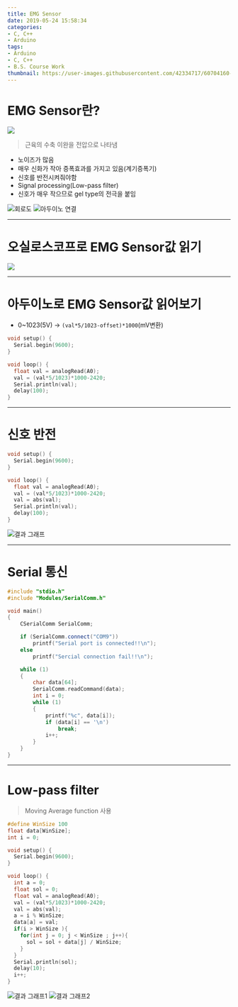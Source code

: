 ```yaml
---
title: EMG Sensor
date: 2019-05-24 15:58:34
categories:
- C, C++
- Arduino
tags:
- Arduino
- C, C++
- B.S. Course Work
thumbnail: https://user-images.githubusercontent.com/42334717/60704160-9d752680-9f3e-11e9-93f4-e4e0c814231f.png
---
```

# EMG Sensor란?

![](https://user-images.githubusercontent.com/42334717/60704160-9d752680-9f3e-11e9-93f4-e4e0c814231f.png)

> 근육의 수축 이완을 전압으로 나타냄
+ 노이즈가 많음
+ 매우 신화가 작아 증폭효과를 가지고 있음(계기증폭기)
+ 신호를 반전시켜줘야함
+ Signal processing(Low-pass filter)
+ 신호가 매우 작으므로 gel type의 전극을 붙임

<!-- more -->

![회로도](https://user-images.githubusercontent.com/42334717/60704263-e6c57600-9f3e-11e9-8e1b-879d0c54b7ef.png)
![아두이노 연결](https://user-images.githubusercontent.com/42334717/60788153-fd660a00-a196-11e9-87b6-2323ab253da5.png)
***
# 오실로스코프로 EMG Sensor값 읽기

![](https://user-images.githubusercontent.com/42334717/60788154-fdfea080-a196-11e9-94b5-0e8b54273098.jpeg)
***
# 아두이노로 EMG Sensor값 읽어보기

+ 0~1023(5V) -> `(val*5/1023-offset)*1000`(mV변환)

~~~C++
void setup() {
  Serial.begin(9600);
}

void loop() {
  float val = analogRead(A0);
  val = (val*5/1023)*1000-2420;
  Serial.println(val);
  delay(100);
}
~~~
***
# 신호 반전

~~~C++
void setup() {
  Serial.begin(9600);
}

void loop() {
  float val = analogRead(A0);
  val = (val*5/1023)*1000-2420;
  val = abs(val);
  Serial.println(val);
  delay(100);
}
~~~
![결과 그래프](https://user-images.githubusercontent.com/42334717/60788155-fdfea080-a196-11e9-998f-96de5b8594c1.jpeg)
***
# Serial 통신

~~~C++
#include "stdio.h"
#include "Modules/SerialComm.h"

void main()
{
	CSerialComm SerialComm;

	if (SerialComm.connect("COM9"))
		printf("Serial port is connected!!\n");
	else
		printf("Sercial connection fail!!\n");

	while (1)
	{
		char data[64];
		SerialComm.readCommand(data);
		int i = 0;
		while (1)
		{
			printf("%c", data[i]);
			if (data[i] == '\n')
				break;
			i++;
		}
	}
}
~~~
***
# Low-pass filter

> Moving Average function 사용

~~~C++
#define WinSize 100
float data[WinSize];
int i = 0;

void setup() {
  Serial.begin(9600);
}

void loop() {
  int a = 0;
  float sol = 0;
  float val = analogRead(A0);
  val = (val*5/1023)*1000-2420;
  val = abs(val);
  a = i % WinSize;
  data[a] = val;
  if(i > WinSize ){
    for(int j = 0; j < WinSize ; j++){
      sol = sol + data[j] / WinSize;
    }
  }
  Serial.println(sol);
  delay(10);
  i++;
}
~~~

![결과 그래프1](https://user-images.githubusercontent.com/42334717/60788156-fdfea080-a196-11e9-8478-6379bf4fe5ab.png)
![결과 그래프2](https://user-images.githubusercontent.com/42334717/60788157-fdfea080-a196-11e9-90c3-7578e07b0491.png)